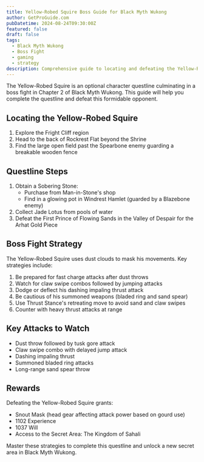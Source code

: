 ```yaml
---
title: Yellow-Robed Squire Boss Guide for Black Myth Wukong
author: GetProGuide.com
pubDatetime: 2024-08-24T09:30:00Z
featured: false
draft: false
tags:
  - Black Myth Wukong
  - Boss Fight
  - gaming
  - strategy
description: Comprehensive guide to locating and defeating the Yellow-Robed Squire optional boss in Black Myth Wukong including quest steps battle strategies and rewards.
---
```


The Yellow-Robed Squire is an optional character questline culminating in a boss fight in Chapter 2 of Black Myth Wukong. This guide will help you complete the questline and defeat this formidable opponent.

## Locating the Yellow-Robed Squire

1. Explore the Fright Cliff region
2. Head to the back of Rockrest Flat beyond the Shrine
3. Find the large open field past the Spearbone enemy guarding a breakable wooden fence

## Questline Steps

1. Obtain a Sobering Stone:
   - Purchase from Man-in-Stone's shop
   - Find in a glowing pot in Windrest Hamlet (guarded by a Blazebone enemy)
2. Collect Jade Lotus from pools of water
3. Defeat the First Prince of Flowing Sands in the Valley of Despair for the Arhat Gold Piece

## Boss Fight Strategy

The Yellow-Robed Squire uses dust clouds to mask his movements. Key strategies include:

1. Be prepared for fast charge attacks after dust throws
2. Watch for claw swipe combos followed by jumping attacks
3. Dodge or deflect his dashing impaling thrust attack
4. Be cautious of his summoned weapons (bladed ring and sand spear)
5. Use Thrust Stance's retreating move to avoid sand and claw swipes
6. Counter with heavy thrust attacks at range

## Key Attacks to Watch

- Dust throw followed by tusk gore attack
- Claw swipe combo with delayed jump attack
- Dashing impaling thrust
- Summoned bladed ring attacks
- Long-range sand spear throw

## Rewards

Defeating the Yellow-Robed Squire grants:
- Snout Mask (head gear affecting attack power based on gourd use)
- 1102 Experience
- 1037 Will
- Access to the Secret Area: The Kingdom of Sahali

Master these strategies to complete this questline and unlock a new secret area in Black Myth Wukong.
